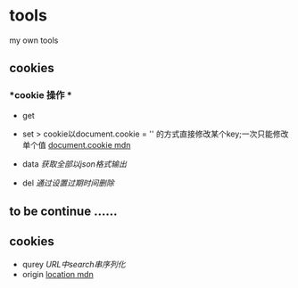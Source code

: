 # tools
my own tools
## cookies
### *cookie 操作 *
* get
* set
		> cookie以document.cookie = '' 的方式直接修改某个key;一次只能修改单个值	[document.cookie mdn](https://developer.mozilla.org/en-US/docs/Web/API/Document/cookie)
			
* data _获取全部以json格式输出_
* del _通过设置过期时间删除_
## to be continue ……
## cookies
* qurey _URL中search串序列化_
* origin [location mdn](https://developer.mozilla.org/zh-CN/docs/Web/API/Window/location)